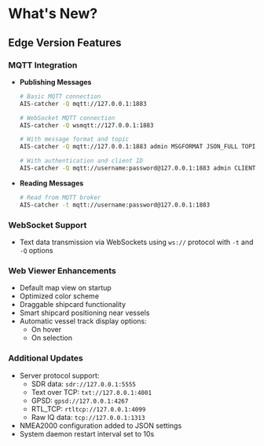 # What's New?

## Edge Version Features

### MQTT Integration
- **Publishing Messages**
  ```bash
  # Basic MQTT connection
  AIS-catcher -Q mqtt://127.0.0.1:1883

  # WebSocket MQTT connection
  AIS-catcher -Q wsmqtt://127.0.0.1:1883

  # With message format and topic
  AIS-catcher -Q mqtt://127.0.0.1:1883 admin MSGFORMAT JSON_FULL TOPIC data/ais

  # With authentication and client ID
  AIS-catcher -Q mqtt://username:password@127.0.0.1:1883 admin CLIENT aiscatcher
  ```

- **Reading Messages**
  ```bash
  # Read from MQTT broker
  AIS-catcher -t mqtt://username:password@127.0.0.1:1883
  ```

### WebSocket Support
- Text data transmission via WebSockets using `ws://` protocol with `-t` and `-Q` options

### Web Viewer Enhancements
- Default map view on startup
- Optimized color scheme
- Draggable shipcard functionality
- Smart shipcard positioning near vessels
- Automatic vessel track display options:
  - On hover
  - On selection

### Additional Updates
- Server protocol support:
  - SDR data: `sdr://127.0.0.1:5555`
  - Text over TCP: `txt://127.0.0.1:4001`
  - GPSD: `gpsd://127.0.0.1:4267`
  - RTL_TCP: `rtltcp://127.0.0.1:4099`
  - Raw IQ data: `tcp://127.0.0.1:1313`
- NMEA2000 configuration added to JSON settings
- System daemon restart interval set to 10s